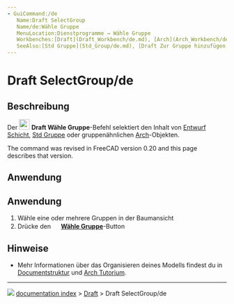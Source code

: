 ```yaml
---
- GuiCommand:/de
   Name:Draft SelectGroup
   Name/de:Wähle Gruppe
   MenuLocation:Dienstprogramme → Wähle Gruppe
   Workbenches:[Draft](Draft_Workbench/de.md), [Arch](Arch_Workbench/de.md)
   SeeAlso:[Std Gruppe](Std_Group/de.md), [Draft Zur Gruppe hinzufügen...](Draft_AddToGroup/de.md), [Draft zur Konstruktionsgruppe hinzufügen](Draft_AddConstruction/de.md), [Draft Autogruppe](Draft_AutoGroup/de.md)
---
```


# Draft SelectGroup/de

## Beschreibung


<div class="mw-translate-fuzzy">

Der <img alt="" src=images/Draft_SelectGroup.svg  style="width:24px;"> **Draft Wähle Gruppe**-Befehl selektiert den Inhalt von [Entwurf Schicht](Draft_Layer/de.md), [Std Gruppe](Std_Group/de.md) oder gruppenähnlichen [Arch](Arch_Workbench/de.md)-Objekten.


</div>

The command was revised in FreeCAD version 0.20 and this page describes that version.

## Anwendung


<div class="mw-translate-fuzzy">

## Anwendung 

1.  Wähle eine oder mehrere Gruppen in der Baumansicht
2.  Drücke den **<img src="images/Draft_SelectGroup.png" width=16px> [Wähle Gruppe](Draft_SelectGroup/de.md)**-Button


</div>

## Hinweise

-   Mehr Informationen über das Organisieren deines Modells findest du in [Documentstruktur](Document_structure/de.md) und [Arch Tutorium](Arch_tutorial/de#Ihr_Modell_organisieren.md).



---
![](images/Right_arrow.png) [documentation index](../README.md) > [Draft](Draft_Workbench.md) > Draft SelectGroup/de
